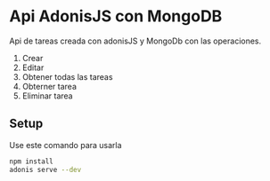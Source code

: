 # Api AdonisJS con MongoDB

Api de tareas creada con adonisJS y MongoDb con las operaciones.

1. Crear
2. Editar
3. Obtener todas las tareas
4. Obterner tarea
5. Eliminar tarea

## Setup

Use este comando para usarla

```bash
npm install
adonis serve --dev
```
